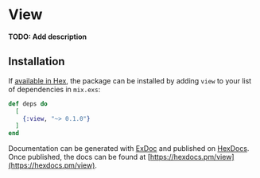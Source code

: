 # View

**TODO: Add description**

## Installation

If [available in Hex](https://hex.pm/docs/publish), the package can be installed
by adding `view` to your list of dependencies in `mix.exs`:

```elixir
def deps do
  [
    {:view, "~> 0.1.0"}
  ]
end
```

Documentation can be generated with [ExDoc](https://github.com/elixir-lang/ex_doc)
and published on [HexDocs](https://hexdocs.pm). Once published, the docs can
be found at [https://hexdocs.pm/view](https://hexdocs.pm/view).

